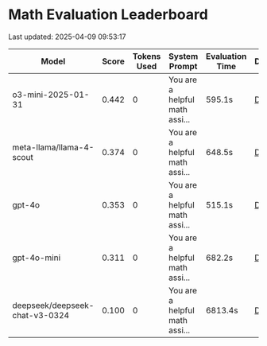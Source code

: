 # Math Evaluation Leaderboard

Last updated: 2025-04-09 09:53:17

| Model | Score | Tokens Used | System Prompt | Evaluation Time | Details | Model Info |
|-------|--------|-------------|---------------|----------------|----------|------------|
| o3-mini-2025-01-31 | 0.442 | 0 | You are a helpful math assi... | 595.1s | [Details](details/o3-mini-2025-01-31/details_20250408_121611.md) |  |
| meta-llama/llama-4-scout | 0.374 | 0 | You are a helpful math assi... | 648.5s | [Details](details/meta-llama/llama-4-scout/details_20250409_073324.md) |  |
| gpt-4o | 0.353 | 0 | You are a helpful math assi... | 515.1s | [Details](details/gpt-4o/details_20250408_115501.md) |  |
| gpt-4o-mini | 0.311 | 0 | You are a helpful math assi... | 682.2s | [Details](details/gpt-4o-mini/details_20250408_115501.md) |  |
| deepseek/deepseek-chat-v3-0324 | 0.100 | 0 | You are a helpful math assi... | 6813.4s | [Details](details/deepseek/deepseek-chat-v3-0324/details_20250409_075941.md) |  |
